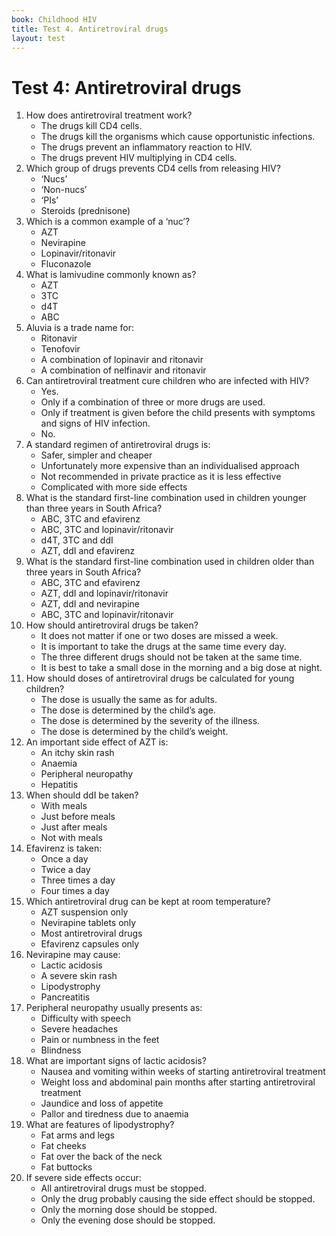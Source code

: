 ```yaml
---
book: Childhood HIV
title: Test 4. Antiretroviral drugs
layout: test
---
```


# Test 4: Antiretroviral drugs

1.	How does antiretroviral treatment work?
	*	The drugs kill CD4 cells.
	*	The drugs kill the organisms which cause opportunistic infections.
	*	The drugs prevent an inflammatory reaction to HIV.
	*	The drugs prevent HIV multiplying in CD4 cells.
2.	Which group of drugs prevents CD4 cells from releasing HIV?
	*	‘Nucs’
	*	‘Non-nucs’
	*	‘PIs’
	*	Steroids (prednisone)
3.	Which is a common example of a ‘nuc’?
	*	AZT
	*	Nevirapine
	*	Lopinavir/ritonavir
	*	Fluconazole
4.	What is lamivudine commonly known as?
	*	AZT
	*	3TC
	*	d4T
	*	ABC
5.	Aluvia is a trade name for:
	*	Ritonavir
	*	Tenofovir
	*	A combination of lopinavir and ritonavir
	*	A combination of nelfinavir and ritonavir
6.	Can antiretroviral treatment cure children who are infected with HIV?
	*	Yes.
	*	Only if a combination of three or more drugs are used.
	*	Only if treatment is given before the child presents with symptoms and signs of HIV infection.
	*	No.
7.	A standard regimen of antiretroviral drugs is:
	*	Safer, simpler and cheaper
	*	Unfortunately more expensive than an individualised approach
	*	Not recommended in private practice as it is less effective
	*	Complicated with more side effects
8.	What is the standard first-line combination used in children younger than three years in South Africa?
	*	ABC, 3TC and efavirenz
	*	ABC, 3TC and lopinavir/ritonavir
	*	d4T, 3TC and ddI
	*	AZT, ddI and efavirenz
9.	What is the standard first-line combination used in children older than three years in South Africa?
	*	ABC, 3TC and efavirenz
	*	AZT, ddI and lopinavir/ritonavir
	*	AZT, ddI and nevirapine
	*	ABC, 3TC and lopinavir/ritonavir
10.	How should antiretroviral drugs be taken?
	*	It does not matter if one or two doses are missed a week.
	*	It is important to take the drugs at the same time every day.
	*	The three different drugs should not be taken at the same time.
	*	It is best to take a small dose in the morning and a big dose at night.
11.	How should doses of antiretroviral drugs be calculated for young children?
	*	The dose is usually the same as for adults.
	*	The dose is determined by the child’s age.
	*	The dose is determined by the severity of the illness.
	*	The dose is determined by the child’s weight.
12.	An important side effect of AZT is:
	*	An itchy skin rash
	*	Anaemia
	*	Peripheral neuropathy
	*	Hepatitis
13.	When should ddI be taken?
	*	With meals
	*	Just before meals
	*	Just after meals
	*	Not with meals
14.	Efavirenz is taken:
	*	Once a day
	*	Twice a day
	*	Three times a day
	*	Four times a day
15.	Which antiretroviral drug can be kept at room temperature?
	*	AZT suspension only
	*	Nevirapine tablets only
	*	Most antiretroviral drugs
	*	Efavirenz capsules only
16.	Nevirapine may cause:
	*	Lactic acidosis
	*	A severe skin rash
	*	Lipodystrophy
	*	Pancreatitis
17.	Peripheral neuropathy usually presents as:
	*	Difficulty with speech
	*	Severe headaches
	*	Pain or numbness in the feet
	*	Blindness
18.	What are important signs of lactic acidosis?
	*	Nausea and vomiting within weeks of starting antiretroviral treatment
	*	Weight loss and abdominal pain months after starting antiretroviral treatment
	*	Jaundice and loss of appetite
	*	Pallor and tiredness due to anaemia
19.	What are features of lipodystrophy?
	*	Fat arms and legs
	*	Fat cheeks
	*	Fat over the back of the neck
	*	Fat buttocks
20.	If severe side effects occur:
	*	All antiretroviral drugs must be stopped.
	*	Only the drug probably causing the side effect should be stopped.
	*	Only the morning dose should be stopped.
	*	Only the evening dose should be stopped.
